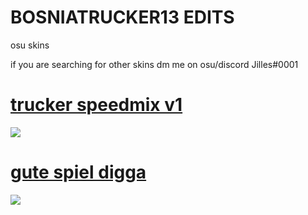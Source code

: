 # BOSNIATRUCKER13 EDITS
osu skins

if you are searching for other skins dm me on osu/discord
Jilles#0001




# [trucker speedmix v1](https://cdn.discordapp.com/attachments/1026255656937865276/1026255688642609192/trucker_speedmix_v1.osk)
![](https://cdn.discordapp.com/attachments/1026255656937865276/1026256736815951962/screenshot475.jpg)

# [gute spiel digga](https://cdn.discordapp.com/attachments/742865381382815824/1030219668125913178/gute_spiel_digga.osk)
![](https://cdn.discordapp.com/attachments/742865381382815824/1030220335267721287/screenshot499.jpg)
